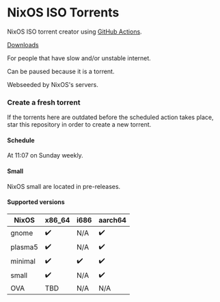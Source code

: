 # NixOS ISO Torrents
NixOS ISO torrent creator using [GitHub Actions](https://github.com/features/actions).

[Downloads](https://github.com/AnimMouse/NixOS-ISO-Torrents/releases)

For people that have slow and/or unstable internet.

Can be paused because it is a torrent.

Webseeded by NixOS's servers.

### Create a fresh torrent

If the torrents here are outdated before the scheduled action takes place, star this repository in order to create a new torrent.

#### Schedule

At 11:07 on Sunday weekly.

#### Small

NixOS small are located in pre-releases.

#### Supported versions

| NixOS   | x86_64 | i686 | aarch64 |
|---------|--------|------|---------|
| gnome   | ✔️     | N/A  | ✔️      |
| plasma5 | ✔️     | N/A  | ✔️      |
| minimal | ✔️     | ✔️   | ✔️      |
| small   | ✔️     | N/A  | ✔️      |
| OVA     | TBD    | N/A  | N/A     |